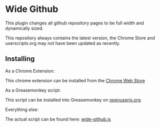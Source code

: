 Wide Github
===========

This plugin changes all github repository pages to be full width and dynamically sized.

This repository always contains the latest version, the Chrome Store and userscripts.org may not have been updated as recently.

Installing
----------

As a Chrome Extension:

This chrome extension can be installed from the [Chrome Web Store](https://chrome.google.com/webstore/detail/wide-github/kaalofacklcidaampbokdplbklpeldpj)

As a Greasemonkey script:

This script can be installed into Greasemonkey on [openuserjs.org](https://openuserjs.org/scripts/xthexder/httpsgithub.comxthexderwide-github/Wide_Github).

Everything else:

The actual script can be found here: [wide-github.js](https://raw.github.com/xthexder/wide-github/master/wide-github.js)
